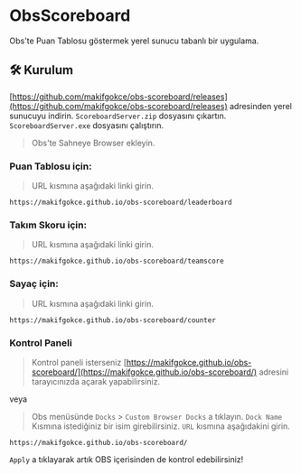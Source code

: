 # ObsScoreboard

Obs'te Puan Tablosu göstermek yerel sunucu tabanlı bir uygulama.

## 🛠️ Kurulum
[https://github.com/makifgokce/obs-scoreboard/releases](https://github.com/makifgokce/obs-scoreboard/releases) adresinden yerel sunucuyu indirin.
`ScoreboardServer.zip` dosyasını çıkartın.
`ScoreboardServer.exe` dosyasını çalıştırın.

>Obs'te Sahneye Browser ekleyin.
### Puan Tablosu için:
>URL kısmına aşağıdaki linki girin.
```
https://makifgokce.github.io/obs-scoreboard/leaderboard
```

### Takım Skoru için:
>URL kısmına aşağıdaki linki girin.
```
https://makifgokce.github.io/obs-scoreboard/teamscore
```
### Sayaç için:
>URL kısmına aşağıdaki linki girin.
```
https://makifgokce.github.io/obs-scoreboard/counter
```
### Kontrol Paneli
>Kontrol paneli isterseniz [https://makifgokce.github.io/obs-scoreboard/](https://makifgokce.github.io/obs-scoreboard/) adresini tarayıcınızda açarak yapabilirsiniz.

veya

>Obs menüsünde `Docks` > `Custom Browser Docks` a tıklayın.
`Dock Name` Kısmına istediğiniz bir isim girebilirsiniz.
`URL` kısmına aşağıdakini girin.

```
https://makifgokce.github.io/obs-scoreboard/
```

`Apply` a tıklayarak artık OBS içerisinden de kontrol edebilirsiniz!